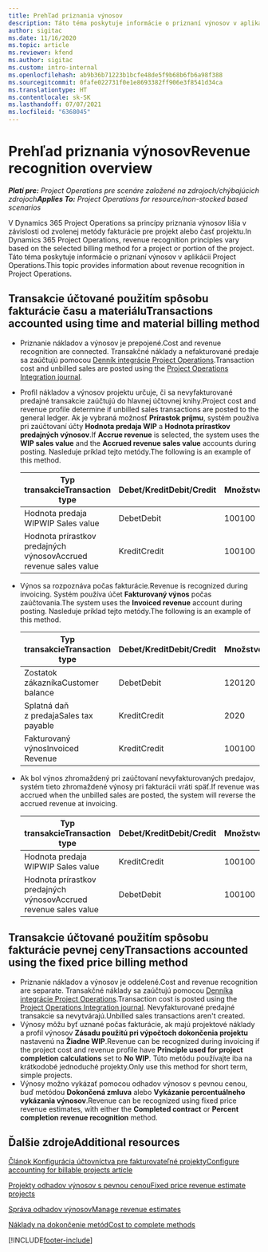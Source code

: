 ```yaml
---
title: Prehľad priznania výnosov
description: Táto téma poskytuje informácie o priznaní výnosov v aplikácii Project Operations.
author: sigitac
ms.date: 11/16/2020
ms.topic: article
ms.reviewer: kfend
ms.author: sigitac
ms.custom: intro-internal
ms.openlocfilehash: ab9b36b71223b1bcfe48de5f9b68b6fb6a98f388
ms.sourcegitcommit: 0fafe022731f0e1e8693382ff906e3f8541d34ca
ms.translationtype: HT
ms.contentlocale: sk-SK
ms.lasthandoff: 07/07/2021
ms.locfileid: "6368045"
---
```

# <a name="revenue-recognition-overview"></a><span data-ttu-id="867d2-103">Prehľad priznania výnosov</span><span class="sxs-lookup"><span data-stu-id="867d2-103">Revenue recognition overview</span></span>

<span data-ttu-id="867d2-104">_**Platí pre:** Project Operations pre scenáre založené na zdrojoch/chýbajúcich zdrojoch_</span><span class="sxs-lookup"><span data-stu-id="867d2-104">_**Applies To:** Project Operations for resource/non-stocked based scenarios_</span></span>

<span data-ttu-id="867d2-105">V Dynamics 365 Project Operations sa princípy priznania výnosov líšia v závislosti od zvolenej metódy fakturácie pre projekt alebo časť projektu.</span><span class="sxs-lookup"><span data-stu-id="867d2-105">In Dynamics 365 Project Operations, revenue recognition principles vary based on the selected billing method for a project or portion of the project.</span></span> <span data-ttu-id="867d2-106">Táto téma poskytuje informácie o priznaní výnosov v aplikácii Project Operations.</span><span class="sxs-lookup"><span data-stu-id="867d2-106">This topic provides information about revenue recognition in Project Operations.</span></span>

## <a name="transactions-accounted-using-time-and-material-billing-method"></a><span data-ttu-id="867d2-107">Transakcie účtované použitím spôsobu fakturácie času a materiálu</span><span class="sxs-lookup"><span data-stu-id="867d2-107">Transactions accounted using time and material billing method</span></span>

- <span data-ttu-id="867d2-108">Priznanie nákladov a výnosov je prepojené.</span><span class="sxs-lookup"><span data-stu-id="867d2-108">Cost and revenue recognition are connected.</span></span> <span data-ttu-id="867d2-109">Transakčné náklady a nefakturované predaje sa zaúčtujú pomocou [Denník integrácie Project Operations](../project-accounting/project-operations-integration-journal.md).</span><span class="sxs-lookup"><span data-stu-id="867d2-109">Transaction cost and unbilled sales are posted using the [Project Operations Integration journal](../project-accounting/project-operations-integration-journal.md).</span></span>
- <span data-ttu-id="867d2-110">Profil nákladov a výnosov projektu určuje, či sa nevyfakturované predajné transakcie zaúčtujú do hlavnej účtovnej knihy.</span><span class="sxs-lookup"><span data-stu-id="867d2-110">Project cost and revenue profile determine if unbilled sales transactions are posted to the general ledger.</span></span> <span data-ttu-id="867d2-111">Ak je vybraná možnosť **Prírastok príjmu**, systém používa pri zaúčtovaní účty **Hodnota predaja WIP** a **Hodnota prírastkov predajných výnosov**.</span><span class="sxs-lookup"><span data-stu-id="867d2-111">If **Accrue revenue** is selected, the system uses the **WIP sales value** and the **Accrued revenue sales value** accounts during posting.</span></span> <span data-ttu-id="867d2-112">Nasleduje príklad tejto metódy.</span><span class="sxs-lookup"><span data-stu-id="867d2-112">The following is an example of this method.</span></span>  

  | <span data-ttu-id="867d2-113">Typ transakcie</span><span class="sxs-lookup"><span data-stu-id="867d2-113">Transaction type</span></span> | <span data-ttu-id="867d2-114">Debet/Kredit</span><span class="sxs-lookup"><span data-stu-id="867d2-114">Debit/Credit</span></span> | <span data-ttu-id="867d2-115">Množstvo</span><span class="sxs-lookup"><span data-stu-id="867d2-115">Amount</span></span> |
  | --- | --- | --- |
  | <span data-ttu-id="867d2-116">Hodnota predaja WIP</span><span class="sxs-lookup"><span data-stu-id="867d2-116">WIP Sales value</span></span> | <span data-ttu-id="867d2-117">Debet</span><span class="sxs-lookup"><span data-stu-id="867d2-117">Debit</span></span> | <span data-ttu-id="867d2-118">100</span><span class="sxs-lookup"><span data-stu-id="867d2-118">100</span></span> |
  | <span data-ttu-id="867d2-119">Hodnota prírastkov predajných výnosov</span><span class="sxs-lookup"><span data-stu-id="867d2-119">Accrued revenue sales value</span></span> | <span data-ttu-id="867d2-120">Kredit</span><span class="sxs-lookup"><span data-stu-id="867d2-120">Credit</span></span> | <span data-ttu-id="867d2-121">100</span><span class="sxs-lookup"><span data-stu-id="867d2-121">100</span></span> |

- <span data-ttu-id="867d2-122">Výnos sa rozpoznáva počas fakturácie.</span><span class="sxs-lookup"><span data-stu-id="867d2-122">Revenue is recognized during invoicing.</span></span> <span data-ttu-id="867d2-123">Systém používa účet **Fakturovaný výnos** počas zaúčtovania.</span><span class="sxs-lookup"><span data-stu-id="867d2-123">The system uses the **Invoiced revenue** account during posting.</span></span> <span data-ttu-id="867d2-124">Nasleduje príklad tejto metódy.</span><span class="sxs-lookup"><span data-stu-id="867d2-124">The following is an example of this method.</span></span>  

  | <span data-ttu-id="867d2-125">Typ transakcie</span><span class="sxs-lookup"><span data-stu-id="867d2-125">Transaction type</span></span> | <span data-ttu-id="867d2-126">Debet/Kredit</span><span class="sxs-lookup"><span data-stu-id="867d2-126">Debit/Credit</span></span> | <span data-ttu-id="867d2-127">Množstvo</span><span class="sxs-lookup"><span data-stu-id="867d2-127">Amount</span></span> |
  | --- | --- | --- |
  | <span data-ttu-id="867d2-128">Zostatok zákazníka</span><span class="sxs-lookup"><span data-stu-id="867d2-128">Customer balance</span></span> | <span data-ttu-id="867d2-129">Debet</span><span class="sxs-lookup"><span data-stu-id="867d2-129">Debit</span></span> | <span data-ttu-id="867d2-130">120</span><span class="sxs-lookup"><span data-stu-id="867d2-130">120</span></span> |
  | <span data-ttu-id="867d2-131">Splatná daň z predaja</span><span class="sxs-lookup"><span data-stu-id="867d2-131">Sales tax payable</span></span> | <span data-ttu-id="867d2-132">Kredit</span><span class="sxs-lookup"><span data-stu-id="867d2-132">Credit</span></span> | <span data-ttu-id="867d2-133">20</span><span class="sxs-lookup"><span data-stu-id="867d2-133">20</span></span> |
  | <span data-ttu-id="867d2-134">Fakturovaný výnos</span><span class="sxs-lookup"><span data-stu-id="867d2-134">Invoiced Revenue</span></span> | <span data-ttu-id="867d2-135">Kredit</span><span class="sxs-lookup"><span data-stu-id="867d2-135">Credit</span></span> | <span data-ttu-id="867d2-136">100</span><span class="sxs-lookup"><span data-stu-id="867d2-136">100</span></span> |

- <span data-ttu-id="867d2-137">Ak bol výnos zhromaždený pri zaúčtovaní nevyfakturovaných predajov, systém tieto zhromaždené výnosy pri fakturácii vráti späť.</span><span class="sxs-lookup"><span data-stu-id="867d2-137">If revenue was accrued when the unbilled sales are posted, the system will reverse the accrued revenue at invoicing.</span></span>

  | <span data-ttu-id="867d2-138">Typ transakcie</span><span class="sxs-lookup"><span data-stu-id="867d2-138">Transaction type</span></span> | <span data-ttu-id="867d2-139">Debet/Kredit</span><span class="sxs-lookup"><span data-stu-id="867d2-139">Debit/Credit</span></span> | <span data-ttu-id="867d2-140">Množstvo</span><span class="sxs-lookup"><span data-stu-id="867d2-140">Amount</span></span> |
  | --- | --- | --- |
  | <span data-ttu-id="867d2-141">Hodnota predaja WIP</span><span class="sxs-lookup"><span data-stu-id="867d2-141">WIP Sales value</span></span> | <span data-ttu-id="867d2-142">Kredit</span><span class="sxs-lookup"><span data-stu-id="867d2-142">Credit</span></span> | <span data-ttu-id="867d2-143">100</span><span class="sxs-lookup"><span data-stu-id="867d2-143">100</span></span> |
  | <span data-ttu-id="867d2-144">Hodnota prírastkov predajných výnosov</span><span class="sxs-lookup"><span data-stu-id="867d2-144">Accrued revenue sales value</span></span> | <span data-ttu-id="867d2-145">Debet</span><span class="sxs-lookup"><span data-stu-id="867d2-145">Debit</span></span> | <span data-ttu-id="867d2-146">100</span><span class="sxs-lookup"><span data-stu-id="867d2-146">100</span></span> |

## <a name="transactions-accounted-using-the-fixed-price-billing-method"></a><span data-ttu-id="867d2-147">Transakcie účtované použitím spôsobu fakturácie pevnej ceny</span><span class="sxs-lookup"><span data-stu-id="867d2-147">Transactions accounted using the fixed price billing method</span></span>

- <span data-ttu-id="867d2-148">Priznanie nákladov a výnosov je oddelené.</span><span class="sxs-lookup"><span data-stu-id="867d2-148">Cost and revenue recognition are separate.</span></span> <span data-ttu-id="867d2-149">Transakčné náklady sa zaúčtujú pomocou [Denníka integrácie Project Operations](../project-accounting/project-operations-integration-journal.md).</span><span class="sxs-lookup"><span data-stu-id="867d2-149">Transaction cost is posted using the [Project Operations Integration journal](../project-accounting/project-operations-integration-journal.md).</span></span> <span data-ttu-id="867d2-150">Nevyfakturované predajné transakcie sa nevytvárajú.</span><span class="sxs-lookup"><span data-stu-id="867d2-150">Unbilled sales transactions aren't created.</span></span>
- <span data-ttu-id="867d2-151">Výnosy môžu byť uznané počas fakturácie, ak majú projektové náklady a profil výnosov **Zásadu použitú pri výpočtoch dokončenia projektu** nastavenú na **Žiadne WIP**.</span><span class="sxs-lookup"><span data-stu-id="867d2-151">Revenue can be recognized during invoicing if the project cost and revenue profile have **Principle used for project completion calculations** set to **No WIP**.</span></span> <span data-ttu-id="867d2-152">Túto metódu používajte iba na krátkodobé jednoduché projekty.</span><span class="sxs-lookup"><span data-stu-id="867d2-152">Only use this method for short term, simple projects.</span></span>
- <span data-ttu-id="867d2-153">Výnosy možno vykázať pomocou odhadov výnosov s pevnou cenou, buď metódou **Dokončená zmluva** alebo **Vykázanie percentuálneho vykázania výnosov**.</span><span class="sxs-lookup"><span data-stu-id="867d2-153">Revenue can be recognized using fixed price revenue estimates, with either the **Completed contract** or **Percent completion revenue recognition** method.</span></span>

## <a name="additional-resources"></a><span data-ttu-id="867d2-154">Ďalšie zdroje</span><span class="sxs-lookup"><span data-stu-id="867d2-154">Additional resources</span></span>
[<span data-ttu-id="867d2-155">Článok Konfigurácia účtovníctva pre fakturovateľné projekty</span><span class="sxs-lookup"><span data-stu-id="867d2-155">Configure accounting for billable projects article</span></span>](../project-accounting/configure-accounting-billable-projects.md)

[<span data-ttu-id="867d2-156">Projekty odhadov výnosov s pevnou cenou</span><span class="sxs-lookup"><span data-stu-id="867d2-156">Fixed price revenue estimate projects</span></span>](rev-rec-percentage-completion-method.md)

[<span data-ttu-id="867d2-157">Správa odhadov výnosov</span><span class="sxs-lookup"><span data-stu-id="867d2-157">Manage revenue estimates</span></span>](rev-rec-completed-contract-method.md)

[<span data-ttu-id="867d2-158">Náklady na dokončenie metód</span><span class="sxs-lookup"><span data-stu-id="867d2-158">Cost to complete methods</span></span>](cost-complete-methods.md)


[!INCLUDE[footer-include](../includes/footer-banner.md)]
